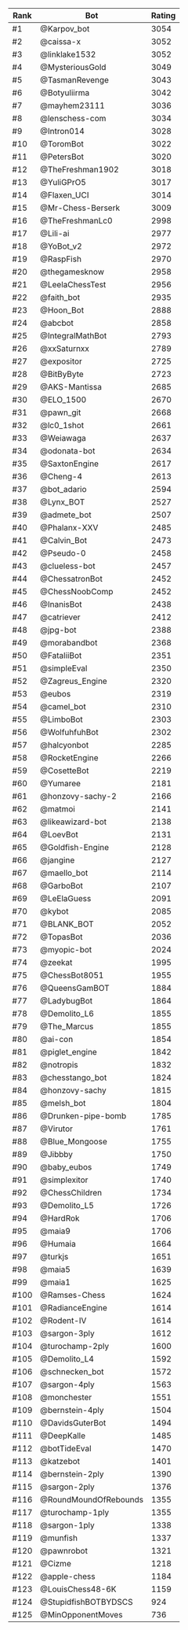 Rank|Bot|Rating
---|---|---
#1|@Karpov_bot|3054
#2|@caissa-x|3052
#3|@linklake1532|3052
#4|@MysteriousGold|3049
#5|@TasmanRevenge|3043
#6|@Botyuliirma|3042
#7|@mayhem23111|3036
#8|@lenschess-com|3034
#9|@Intron014|3028
#10|@ToromBot|3022
#11|@PetersBot|3020
#12|@TheFreshman1902|3018
#13|@YuliGPrO5|3017
#14|@Flaxen_UCI|3014
#15|@Mr-Chess-Berserk|3009
#16|@TheFreshmanLc0|2998
#17|@Lili-ai|2977
#18|@YoBot_v2|2972
#19|@RaspFish|2970
#20|@thegamesknow|2958
#21|@LeelaChessTest|2956
#22|@faith_bot|2935
#23|@Hoon_Bot|2888
#24|@abcbot|2858
#25|@IntegralMathBot|2793
#26|@xxSaturnxx|2789
#27|@expositor|2725
#28|@BitByByte|2723
#29|@AKS-Mantissa|2685
#30|@ELO_1500|2670
#31|@pawn_git|2668
#32|@lc0_1shot|2661
#33|@Weiawaga|2637
#34|@odonata-bot|2634
#35|@SaxtonEngine|2617
#36|@Cheng-4|2613
#37|@bot_adario|2594
#38|@Lynx_BOT|2527
#39|@admete_bot|2507
#40|@Phalanx-XXV|2485
#41|@Calvin_Bot|2473
#42|@Pseudo-0|2458
#43|@clueless-bot|2457
#44|@ChessatronBot|2452
#45|@ChessNoobComp|2452
#46|@InanisBot|2438
#47|@catriever|2412
#48|@jpg-bot|2388
#49|@morabandbot|2368
#50|@FataliiBot|2351
#51|@simpleEval|2350
#52|@Zagreus_Engine|2320
#53|@eubos|2319
#54|@camel_bot|2310
#55|@LimboBot|2303
#56|@WolfuhfuhBot|2302
#57|@halcyonbot|2285
#58|@RocketEngine|2266
#59|@CosetteBot|2219
#60|@Yumaree|2181
#61|@honzovy-sachy-2|2166
#62|@matmoi|2141
#63|@likeawizard-bot|2138
#64|@LoevBot|2131
#65|@Goldfish-Engine|2128
#66|@jangine|2127
#67|@maello_bot|2114
#68|@GarboBot|2107
#69|@LeElaGuess|2091
#70|@kybot|2085
#71|@BLANK_BOT|2052
#72|@TopasBot|2036
#73|@myopic-bot|2024
#74|@zeekat|1995
#75|@ChessBot8051|1955
#76|@QueensGamBOT|1884
#77|@LadybugBot|1864
#78|@Demolito_L6|1855
#79|@The_Marcus|1855
#80|@ai-con|1854
#81|@piglet_engine|1842
#82|@notropis|1832
#83|@chesstango_bot|1824
#84|@honzovy-sachy|1815
#85|@melsh_bot|1804
#86|@Drunken-pipe-bomb|1785
#87|@Virutor|1761
#88|@Blue_Mongoose|1755
#89|@Jibbby|1750
#90|@baby_eubos|1749
#91|@simplexitor|1740
#92|@ChessChildren|1734
#93|@Demolito_L5|1726
#94|@HardRok|1706
#95|@maia9|1706
#96|@Humaia|1664
#97|@turkjs|1651
#98|@maia5|1639
#99|@maia1|1625
#100|@Ramses-Chess|1624
#101|@RadianceEngine|1614
#102|@Rodent-IV|1614
#103|@sargon-3ply|1612
#104|@turochamp-2ply|1600
#105|@Demolito_L4|1592
#106|@schnecken_bot|1572
#107|@sargon-4ply|1563
#108|@monchester|1551
#109|@bernstein-4ply|1504
#110|@DavidsGuterBot|1494
#111|@DeepKalle|1485
#112|@botTideEval|1470
#113|@katzebot|1401
#114|@bernstein-2ply|1390
#115|@sargon-2ply|1376
#116|@RoundMoundOfRebounds|1355
#117|@turochamp-1ply|1355
#118|@sargon-1ply|1338
#119|@munfish|1337
#120|@pawnrobot|1321
#121|@Cizme|1218
#122|@apple-chess|1184
#123|@LouisChess48-6K|1159
#124|@StupidfishBOTBYDSCS|924
#125|@MinOpponentMoves|736
